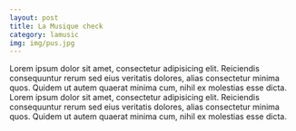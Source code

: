 ```yaml
---
layout: post
title: La Musique check
category: lamusic
img: img/pus.jpg
---
```

Lorem ipsum dolor sit amet, consectetur adipisicing elit. Reiciendis consequuntur rerum sed eius veritatis dolores, alias consectetur minima quos. Quidem ut autem quaerat minima cum, nihil ex molestias esse dicta.
Lorem ipsum dolor sit amet, consectetur adipisicing elit. Reiciendis consequuntur rerum sed eius veritatis dolores, alias consectetur minima quos. Quidem ut autem quaerat minima cum, nihil ex molestias esse dicta.
